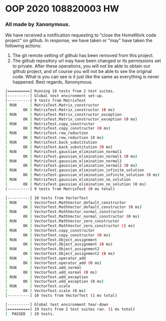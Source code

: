 # OOP 2020 108820003 HW
### All made by Xanonymous.
We have received a notification requesting to "close the HomeWork code project" on github. 
In response, we have taken or "may" have taken the following actions: 
1. The git remote setting of github has been removed from this project. 
2. The github repository url may have been changed or its permissions set to private.
After these operations, you will not be able to obtain our github project,
and of course you will not be able to see the original code.
What is you can see is it just like the same as everything is never happened.
Best regards, Xanonymous.

```bash
[==========] Running 19 tests from 2 test suites.
[----------] Global test environment set-up.
[----------] 9 tests from MatrixTest
[ RUN      ] MatrixTest.Matrix_constructor
[       OK ] MatrixTest.Matrix_constructor (0 ms)
[ RUN      ] MatrixTest.Matrix_constructor_exception
[       OK ] MatrixTest.Matrix_constructor_exception (0 ms)
[ RUN      ] MatrixTest.copy_constructor
[       OK ] MatrixTest.copy_constructor (0 ms)
[ RUN      ] MatrixTest.row_reduction
[       OK ] MatrixTest.row_reduction (0 ms)
[ RUN      ] MatrixTest.back_substitution
[       OK ] MatrixTest.back_substitution (0 ms)
[ RUN      ] MatrixTest.gaussian_elimination_normal1
[       OK ] MatrixTest.gaussian_elimination_normal1 (0 ms)
[ RUN      ] MatrixTest.gaussian_elimination_normal2
[       OK ] MatrixTest.gaussian_elimination_normal2 (0 ms)
[ RUN      ] MatrixTest.gaussian_elimination_infinite_solution
[       OK ] MatrixTest.gaussian_elimination_infinite_solution (0 ms)
[ RUN      ] MatrixTest.gaussian_elimination_no_solution
[       OK ] MatrixTest.gaussian_elimination_no_solution (0 ms)
[----------] 9 tests from MatrixTest (0 ms total)

[----------] 10 tests from VectorTest
[ RUN      ] VectorTest.MathVector_default_constructor
[       OK ] VectorTest.MathVector_default_constructor (0 ms)
[ RUN      ] VectorTest.MathVector_normal_constructor
[       OK ] VectorTest.MathVector_normal_constructor (0 ms)
[ RUN      ] VectorTest.MathVector_zero_constructor
[       OK ] VectorTest.MathVector_zero_constructor (1 ms)
[ RUN      ] VectorTest.copy_constructor
[       OK ] VectorTest.copy_constructor (0 ms)
[ RUN      ] VectorTest.Object_assignment
[       OK ] VectorTest.Object_assignment (0 ms)
[ RUN      ] VectorTest.Object_assignment2
[       OK ] VectorTest.Object_assignment2 (0 ms)
[ RUN      ] VectorTest.operator_add
[       OK ] VectorTest.operator_add (0 ms)
[ RUN      ] VectorTest.add_normal
[       OK ] VectorTest.add_normal (0 ms)
[ RUN      ] VectorTest.add_exception
[       OK ] VectorTest.add_exception (0 ms)
[ RUN      ] VectorTest.scale
[       OK ] VectorTest.scale (0 ms)
[----------] 10 tests from VectorTest (1 ms total)

[----------] Global test environment tear-down
[==========] 19 tests from 2 test suites ran. (1 ms total)
[  PASSED  ] 19 tests.
```